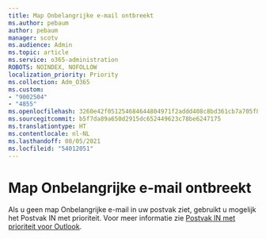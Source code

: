 ```yaml
---
title: Map Onbelangrijke e-mail ontbreekt
ms.author: pebaum
author: pebaum
manager: scotv
ms.audience: Admin
ms.topic: article
ms.service: o365-administration
ROBOTS: NOINDEX, NOFOLLOW
localization_priority: Priority
ms.collection: Adm_O365
ms.custom:
- "9002504"
- "4855"
ms.openlocfilehash: 3260e42f051254684644804971f2addd408c8bd361cb7a705f8712f5fa0b952e
ms.sourcegitcommit: b5f7da89a650d2915dc652449623c78be6247175
ms.translationtype: HT
ms.contentlocale: nl-NL
ms.lasthandoff: 08/05/2021
ms.locfileid: "54012051"
---
```

# <a name="missing-clutter-folder"></a>Map Onbelangrijke e-mail ontbreekt

Als u geen map Onbelangrijke e-mail in uw postvak ziet, gebruikt u mogelijk het Postvak IN met prioriteit. Voor meer informatie zie [Postvak IN met prioriteit voor Outlook](https://support.office.com/article/focused-inbox-for-outlook-f445ad7f-02f4-4294-a82e-71d8964e3978).
